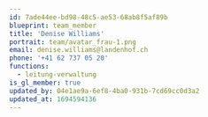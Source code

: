 ```yaml
---
id: 7ade44ee-bd98-48c5-ae53-68ab8f5af89b
blueprint: team_member
title: 'Denise Williams'
portrait: team/avatar_frau-1.png
email: denise.williams@landenhof.ch
phone: '+41 62 737 05 20'
functions:
  - leitung-verwaltung
is_gl_member: true
updated_by: 04e1ae9a-6ef8-4ba0-931b-7cd69cc0d3a2
updated_at: 1694594136
---
```


